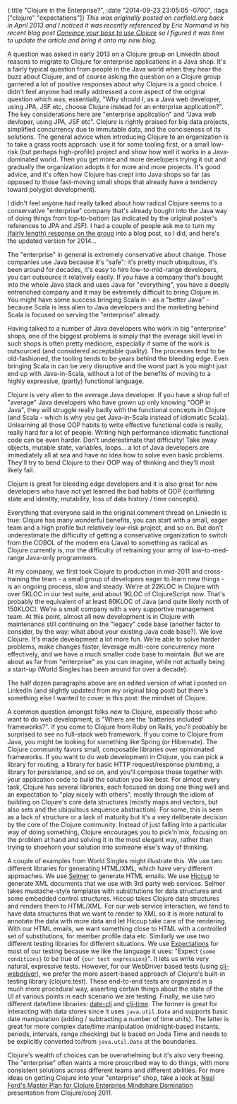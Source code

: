 {:title "Clojure in the Enterprise?",
 :date "2014-09-23 23:05:05 -0700",
 :tags ["clojure" "expectations"]}
_This was originally posted on corfield.org back in April 2013 and I noticed it was recently referenced by Eric Normand in his recent blog post [Convince your boss to use Clojure](http://www.lispcast.com/convince-your-boss-to-use-clojure) so I figured it was time to update the article and bring it onto my new blog._

A question was asked in early 2013 on a Clojure group on LinkedIn about reasons to migrate to Clojure for enterprise applications in a Java shop. It's a fairly typical question from people in the Java world when they hear the buzz about Clojure, and of course asking the question on a Clojure group garnered a lot of positive responses about why Clojure is a good choice. I didn't feel anyone had really addressed a core aspect of the original question which was, essentially, "Why should I, as a Java web developer, using JPA, JSF etc, choose Clojure instead for an enterprise application?".<!-- more --> The key considerations here are "enterprise application" and "Java web devloper, using JPA, JSF etc". Clojure is rightly praised for big data projects, simplified concurrency due to immutable data, and the conciseness of its solutions. The general advice when introducing Clojure to an organization is to take a grass roots approach: use it for some tooling first, or a small low-risk (but perhaps high-profile) project and show how well it works in a Java-dominated world. Then you get more and more developers trying it out and gradually the organization adopts it for more and more projects. It's good advice, and it's often how Clojure has crept into Java shops so far (as opposed to those fast-moving small shops that already have a tendency toward polyglot development).

I didn't feel anyone had really talked about how radical Clojure seems to a conservative "enterprise" company that's already bought into the Java way of doing things from top-to-bottom (as indicated by the original poster's references to JPA and JSF). I had a couple of people ask me to turn my [(fairly length) response on the group](http://www.linkedin.com/groupItem?view=&gid=1058217&item=ANET%3AS%3A228031575&commentID=129649205&trk=NUS_RITM-title#commentID_129649205) into a blog post, so I did, and here's the updated version for 2014...

The "enterprise" in general is extremely conservative about change. Those companies use Java because it's "safe": it's pretty much ubiquitous, it's been around for decades, it's easy to hire low-to-mid-range developers, you can outsource it relatively easily. If you have a company that's bought into the whole Java stack and uses Java for "everything", you have a deeply entrenched company and it may be extremely difficult to bring Clojure in. You might have some success bringing Scala in - as a "better Java" - because Scala is less alien to Java developers and the marketing behind Scala is focused on serving the "enterprise" already.

Having talked to a number of Java developers who work in big "enterprise" shops, one of the biggest problems is simply that the average skill level in such shops is often pretty mediocre, especially if some of the work is outsourced (and considered acceptable quality). The processes tend to be old-fashioned, the tooling tends to be years behind the bleeding edge. Even bringing Scala in can be very disruptive and the worst part is you might just end up with Java-in-Scala, without a lot of the benefits of moving to a highly expressive, (partly) functional language.

Clojure is very alien to the average Java developer. If you have a shop full of "average" Java developers who have grown up only knowing "OOP in Java", they will struggle really badly with the functional concepts in Clojure (and Scala - which is why you get Java-in-Scala instead of idiomatic Scala). Unlearning all those OOP habits to write effective functional code is really, really hard for a lot of people. Writing high performance idiomatic functional code can be even harder. Don't underestimate that difficulty! Take away objects, mutable state, variables, loops... a lot of Java developers are immediately all at sea and have no idea how to solve even basic problems. They'll try to bend Clojure to their OOP way of thinking and they'll most likely fail.

Clojure is great for bleeding edge developers and it is also great for new developers who have not yet learned the bad habits of OOP (conflating state and identity, mutability, loss of data history / time concepts).

Everything that everyone said in the original comment thread on LinkedIn is true: Clojure has many wonderful benefits, you can start with a small, eager team and a high profile but relatively low-risk project, and so on. But don't underestimate the difficulty of getting a conservative organization to switch from the COBOL of the modern era (Java) to something as radical as Clojure currently is, nor the difficulty of retraining your army of low-to-med-range Java-only programmers.

At my company, we first took Clojure to production in mid-2011 and cross-training the team - a small group of developers eager to learn new things - is an ongoing process, slow and steady. We're at 22KLOC in Clojure with over 5KLOC in our test suite, and about 1KLOC of ClojureScript now. That's probably the equivalent of at least 80KLOC of Java (and quite likely north of 150KLOC). We're a small company with a very supportive management team. At this point, almost all new development is in Clojure with maintenance still continuing on the "legacy" code base (another factor to consider, by the way: what about your existing Java code base?). We love Clojure. It's made development a lot more fun. We're able to solve harder problems, make changes faster, leverage multi-core concurrency more effectively, and we have a much smaller code base to maintain. But we are about as far from "enterprise" as you can imagine, while not actually being a start-up (World Singles has been around for over a decade).

The half dozen paragraphs above are an edited version of what I posted on LinkedIn (and slightly updated from my original blog post) but there's something else I wanted to cover in this post: the mindset of Clojure.

A common question amongst folks new to Clojure, especially those who want to do web development, is "Where are the 'batteries included' frameworks?". If you come to Clojure from Ruby on Rails, you'll probably be surprised to see no full-stack web framework. If you come to Clojure from Java, you might be looking for something like Spring (or Hibernate). The Clojure community favors small, composable libraries over opinionated frameworks. If you want to do web development in Clojure, you can pick a library for routing, a library for basic HTTP request/response plumbing, a library for persistence, and so on, and you'll compose those together with your application code to build the solution you like best. For almost every task, Clojure has several libraries, each focused on doing one thing well and an expectation to "play nicely with others", mostly through the idiom of building on Clojure's core data structures (mostly maps and vectors, but also sets and the ubiquitous sequence abstraction). For some, this is seen as a lack of structure or a lack of maturity but it's a very deliberate decision by the core of the Clojure community. Instead of just falling into a particular way of doing something, Clojure encourages you to pick'n'mix, focusing on the problem at hand and solving it in the most elegant way, rather than trying to shoehorn your solution into someone else's way of thinking.

A couple of examples from World Singles might illustrate this. We use two different libraries for generating HTML/XML, which have very different approaches. We use [Selmer](https://github.com/yogthos/Selmer) to generate HTML emails. We use [Hiccup](https://github.com/weavejester/hiccup) to generate XML documents that we use with 3rd party web services. Selmer takes mustache-style templates with substitutions for data structures and some embedded control structures. Hiccup takes Clojure data structures and renders them to HTML/XML. For our web service interaction, we tend to have data structures that we want to render to XML so it is more natural to annotate the data with more data and let Hiccup take care of the rendering. With our HTML emails, we want something close to HTML with a controlled set of substitutions, for member profile data etc. Similarly we use two different testing libraries for different situations. We use [Expectations](https://github.com/jaycfields/expectations) for most of our testing because we like the language it uses: "Expect `{some conditions}` to be true of `{our test expression}`". It lets us write very natural, expressive tests. However, for our WebDriver based tests (using [clj-webdriver](https://github.com/semperos/clj-webdriver)), we prefer the more assert-based approach of Clojure's built-in testing library (clojure.test). These end-to-end tests are organized in a much more procedural way, asserting certain things about the state of the UI at various points in each scenario we are testing. Finally, we use two different date/time libraries: [date-clj](https://github.com/stackoverflow/date-clj) and [clj-time](https://github.com/clj-time/clj-time). The former is great for interacting with data stores since it uses `java.util.Date` and supports basic date manipulation (adding / subtracting a number of time units). The latter is great for more complex date/time manipulation (midnight-based instants, periods, intervals, range checking) but is based on Joda Time and needs to be explicitly converted to/from `java.util.Date` at the boundaries.

Clojure's wealth of choices can be overwhelming but it's also very freeing. The "enterprise" often wants a more proscribed way to do things, with more consistent solutions across different teams and different abilities. For more ideas on getting Clojure into your "enterprise" shop, take a look at [Neal Ford's Master Plan for Clojure Enterprise Mindshare Domination](http://www.youtube.com/watch?v=2WLgzCkhN2g) presentation from Clojure/conj 2011.
